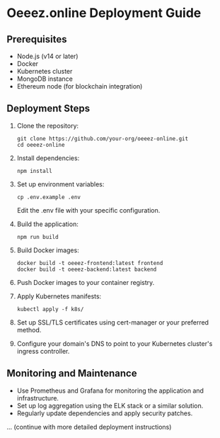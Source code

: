 # Oeeez.online Deployment Guide

## Prerequisites

- Node.js (v14 or later)
- Docker
- Kubernetes cluster
- MongoDB instance
- Ethereum node (for blockchain integration)

## Deployment Steps

1. Clone the repository:
   ```
   git clone https://github.com/your-org/oeeez-online.git
   cd oeeez-online
   ```

2. Install dependencies:
   ```
   npm install
   ```

3. Set up environment variables:
   ```
   cp .env.example .env
   ```
   Edit the .env file with your specific configuration.

4. Build the application:
   ```
   npm run build
   ```

5. Build Docker images:
   ```
   docker build -t oeeez-frontend:latest frontend
   docker build -t oeeez-backend:latest backend
   ```

6. Push Docker images to your container registry.

7. Apply Kubernetes manifests:
   ```
   kubectl apply -f k8s/
   ```

8. Set up SSL/TLS certificates using cert-manager or your preferred method.

9. Configure your domain's DNS to point to your Kubernetes cluster's ingress controller.

## Monitoring and Maintenance

- Use Prometheus and Grafana for monitoring the application and infrastructure.
- Set up log aggregation using the ELK stack or a similar solution.
- Regularly update dependencies and apply security patches.

... (continue with more detailed deployment instructions)
